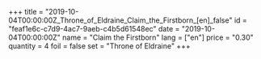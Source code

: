 +++
title = "2019-10-04T00:00:00Z_Throne_of_Eldraine_Claim_the_Firstborn_[en]_false"
id = "feaf1e6c-c7d9-4ac7-9aeb-c4b5d61548ec"
date = "2019-10-04T00:00:00Z"
name = "Claim the Firstborn"
lang = ["en"]
price = "0.30"
quantity = 4
foil = false
set = "Throne of Eldraine"
+++
